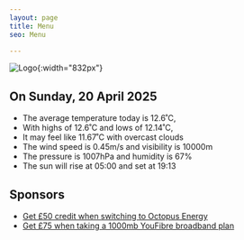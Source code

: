 ```yaml
---
layout: page
title: Menu
seo: Menu

---
```


![Logo](/images/logo.jpg){:width="832px"}

<!-- weather_marker starts -->
## On Sunday, 20 April 2025

- The average temperature today is 12.6˚C,
- With highs of 12.6˚C and lows of 12.14˚C,
- It may feel like 11.67˚C with overcast clouds
- The wind speed is 0.45m/s and visibility is 10000m
- The pressure is 1007hPa and humidity is 67%
- The sun will rise at 05:00 and set at 19:13

<!-- weather_marker ends -->

## Sponsors

- [Get £50 credit when switching to Octopus Energy](https://bit.ly/3oD1nnS)
- [Get £75 when taking a 1000mb YouFibre broadband plan](https://aklam.io/91zWhU?)



